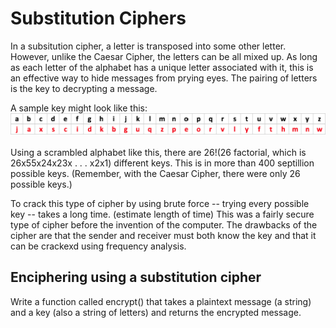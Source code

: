 # Substitution Ciphers
In a subsitution cipher, a letter is transposed into some other letter. However, unlike the Caesar Cipher, the letters can be all mixed up. As long as each letter of the alphabet has a unique letter associated with it, this is an effective way to hide messages from prying eyes. The pairing of letters is the key to decrypting a message.

A sample key might look like this:
![Koch depth 0](https://raw.githubusercontent.com/martybillingsley/images/master/subCipherKey.png) <br><br>
Using a scrambled alphabet like this, there are 26!(26 factorial, which is 26x55x24x23x . . . x2x1) different keys. This is in more than 400 septillion possible keys. (Remember, with the Caesar Cipher, there were only 26 possible keys.)

To crack this type of cipher by using brute force -- trying every possible key -- takes a long time. (estimate length of time) This was a fairly secure type of cipher before the invention of the computer. The drawbacks of the cipher are that the sender and receiver must both know the key and that it can be crackexd using frequency analysis.
<br>

## Enciphering using a substitution cipher
Write a function called encrypt() that takes a plaintext message (a string) and a key (also a string of letters) and returns the encrypted message.


